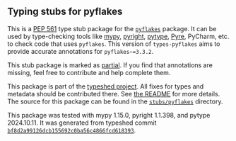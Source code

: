 ## Typing stubs for pyflakes

This is a [PEP 561](https://peps.python.org/pep-0561/)
type stub package for the [`pyflakes`](https://github.com/PyCQA/pyflakes) package.
It can be used by type-checking tools like
[mypy](https://github.com/python/mypy/),
[pyright](https://github.com/microsoft/pyright),
[pytype](https://github.com/google/pytype/),
[Pyre](https://pyre-check.org/),
PyCharm, etc. to check code that uses `pyflakes`. This version of
`types-pyflakes` aims to provide accurate annotations for
`pyflakes~=3.3.2`.

This stub package is marked as [partial](https://peps.python.org/pep-0561/#partial-stub-packages).
If you find that annotations are missing, feel free to contribute and help complete them.


This package is part of the [typeshed project](https://github.com/python/typeshed).
All fixes for types and metadata should be contributed there.
See [the README](https://github.com/python/typeshed/blob/main/README.md)
for more details. The source for this package can be found in the
[`stubs/pyflakes`](https://github.com/python/typeshed/tree/main/stubs/pyflakes)
directory.

This package was tested with
mypy 1.15.0,
pyright 1.1.398,
and pytype 2024.10.11.
It was generated from typeshed commit
[`bf8d2a99126dcb155692c0ba56c4866fcd618393`](https://github.com/python/typeshed/commit/bf8d2a99126dcb155692c0ba56c4866fcd618393).